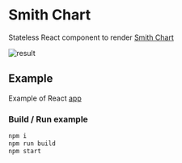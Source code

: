 # Smith Chart

Stateless React component to render [Smith Chart](http://www.arrl.org/files/file/Antenna%20Book%20Supplemental%20Files/22nd%20Edition/Smith%20Chart%20Supplement%20-%20Corrected%20Jan%202012.pdf)

![result](https://rawgit.com/drom/smith-chart/master/res.svg)

## Example

Example of React [app](src/app.js)

### Build / Run example

```sh
npm i
npm run build
npm start
```

